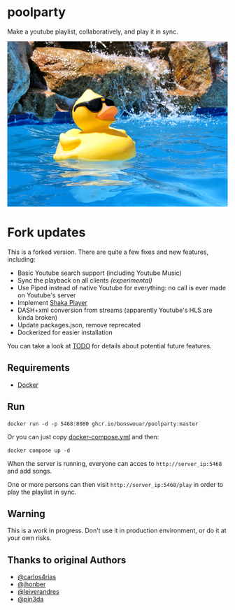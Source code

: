 poolparty
=========

Make a youtube playlist, collaboratively, and play it in sync.

![dsu](https://github.com/bonswouar/poolparty/blob/master/dsu.jpg)

# Fork updates

This is a forked version. There are quite a few fixes and new features, including:

- Basic Youtube search support (including Youtube Music)
- Sync the playback on all clients *(experimental)*
- Use Piped instead of native Youtube for everything: no call is ever made on Youtube's server
- Implement [Shaka Player](https://github.com/shaka-project/shaka-player/)
- DASH+xml conversion from streams (apparently Youtube's HLS are kinda broken)
- Update packages.json, remove reprecated
- Dockerized for easier installation

You can take a look at [TODO](./TODO.md) for details about potential future features.

## Requirements

- [Docker](https://docs.docker.com/desktop/)

## Run

    docker run -d -p 5468:8080 ghcr.io/bonswouar/poolparty:master

Or you can just copy [docker-compose.yml](./docker-compose.yml) and then:

    docker compose up -d

When the server is running, everyone can acces to `http://server_ip:5468` and add songs.

One or more persons can then visit `http://server_ip:5468/play` in order to play the playlist in sync.


## Warning

This is a work in progress. Don't use it in production environment, or do it at your own risks.


## Thanks to original Authors

- [@carlos4rias](https://github.com/carlos4rias)
- [@jhonber](https://github.com/jhonber)
- [@leiverandres](https://github.com/leiverandres)
- [@pin3da](https://github.com/pin3da)
